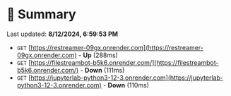# 📖 Summary
Last updated: **8/12/2024, 6:59:53 PM**

- `GET` [https://restreamer-09gx.onrender.com](https://restreamer-09gx.onrender.com) - **Up** (288ms)
- `GET` [https://filestreambot-b5k6.onrender.com/](https://filestreambot-b5k6.onrender.com/) - **Down** (111ms)
- `GET` [https://jupyterlab-python3-12-3.onrender.com](https://jupyterlab-python3-12-3.onrender.com) - **Down** (110ms)
